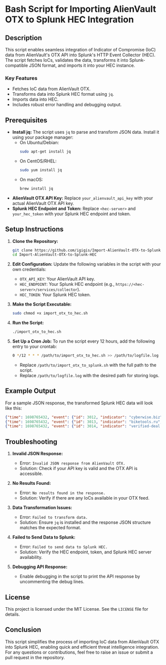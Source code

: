 # Bash Script for Importing AlienVault OTX to Splunk HEC Integration

## Description
This script enables seamless integration of Indicator of Compromise (IoC) data from AlienVault's OTX API into Splunk's HTTP Event Collector (HEC). The script fetches IoCs, validates the data, transforms it into Splunk-compatible JSON format, and imports it into your HEC instance.

### Key Features
- Fetches IoC data from AlienVault OTX.
- Transforms data into Splunk HEC format using `jq`.
- Imports data into HEC.
- Includes robust error handling and debugging output.

## Prerequisites
- **Install jq:** The script uses `jq` to parse and transform JSON data. Install it using your package manager:
  - On Ubuntu/Debian:
    ```bash
    sudo apt-get install jq
    ```
  - On CentOS/RHEL:
    ```bash
    sudo yum install jq
    ```
  - On macOS:
    ```bash
    brew install jq
    ```
- **AlienVault OTX API Key:** Replace `your_alienvault_api_key` with your actual AlienVault OTX API key.
- **Splunk HEC Endpoint and Token:** Replace `<hec-server>` and `your_hec_token` with your Splunk HEC endpoint and token.

## Setup Instructions

1. **Clone the Repository:**
   ```bash
   git clone https://github.com/igigis/Import-AlienVault-OTX-to-Splunk-HEC
   cd Import-AlienVault-OTX-to-Splunk-HEC
   ```

2. **Edit Configuration:**
   Update the following variables in the script with your own credentials:
   - `OTX_API_KEY`: Your AlienVault API key.
   - `HEC_ENDPOINT`: Your Splunk HEC endpoint (e.g., `https://<hec-server>/services/collector`).
   - `HEC_TOKEN`: Your Splunk HEC token.

3. **Make the Script Executable:**
   ```bash
   sudo chmod +x import_otx_to_hec.sh
   ```

4. **Run the Script:**
   ```bash
   ./import_otx_to_hec.sh
   ```

5. **Set Up a Cron Job:**
   To run the script every 12 hours, add the following entry to your crontab:
   ```bash
   0 */12 * * * /path/to/import_otx_to_hec.sh >> /path/to/logfile.log 2>&1
   ```
   - Replace `/path/to/import_otx_to_splunk.sh` with the full path to the script.
   - Replace `/path/to/logfile.log` with the desired path for storing logs.

## Example Output
For a sample JSON response, the transformed Splunk HEC data will look like this:
```json
{"time": 1698765432, "event": {"id": 3012, "indicator": "cyberwise.biz", "type": "domain", "title": null, "description": null, "content": ""}}
{"time": 1698765432, "event": {"id": 3013, "indicator": "biketools.ru", "type": "domain", "title": null, "description": null, "content": ""}}
{"time": 1698765432, "event": {"id": 3014, "indicator": "verified-deal.com", "type": "domain", "title": null, "description": null, "content": ""}}
```

## Troubleshooting

1. **Invalid JSON Response:**
   - Error: `Invalid JSON response from AlienVault OTX.`
   - Solution: Check if your API key is valid and the OTX API is accessible.

2. **No Results Found:**
   - Error: `No results found in the response.`
   - Solution: Verify if there are any IoCs available in your OTX feed.

3. **Data Transformation Issues:**
   - Error: `Failed to transform data.`
   - Solution: Ensure `jq` is installed and the response JSON structure matches the expected format.

4. **Failed to Send Data to Splunk:**
   - Error: `Failed to send data to Splunk HEC.`
   - Solution: Verify the HEC endpoint, token, and Splunk HEC server availability.

5. **Debugging API Response:**
   - Enable debugging in the script to print the API response by uncommenting the debug lines.

## License
This project is licensed under the MIT License. See the `LICENSE` file for details.

## Conclusion
This script simplifies the process of importing IoC data from AlienVault OTX into Splunk HEC, enabling quick and efficient threat intelligence integration. For any questions or contributions, feel free to raise an issue or submit a pull request in the repository.

